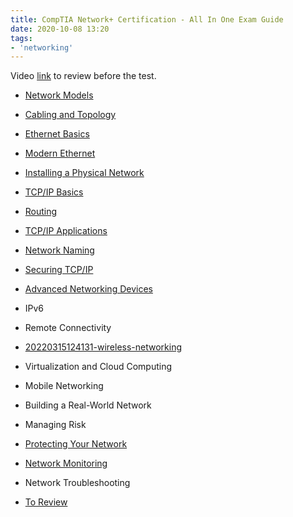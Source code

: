 ```yaml
---
title: CompTIA Network+ Certification - All In One Exam Guide
date: 2020-10-08 13:20
tags:
- 'networking'
---
```


Video [link](https://www.youtube.com/watch?v=vrh0epPAC5w) to review before the test.

* [Network Models](2020-10-08--13-29-41Z--network_models.md)
* [Cabling and Topology](2020-10-12--12-29-30Z--cabling_and_topology.md)
* [Ethernet Basics](2020-10-13--13-59-02Z--ethernet_basics.md)
* [Modern Ethernet](2020-10-17--15-08-01Z--modern_ethernet.md)
* [Installing a Physical Network](2020-10-18--14-29-00Z--installing_a_physical_network.md)
* [TCP/IP Basics](2020-10-20--13-19-53Z--tcp_ip_basics.md)
* [Routing](2020-11-05--13-08-48Z--routing.md)
* [TCP/IP Applications](2020-11-07--16-28-30Z--tcp_ip_applications.md)
* [Network Naming](2020-11-12--15-24-46Z--network_naming.md)
* [Securing TCP/IP](2021-02-03--06-31-12Z--securing-tcp_ip.md)
* [Advanced Networking Devices](2021-02-06--09-42-02Z--advanced_networking_devices.md)
* IPv6
* Remote Connectivity
* [20220315124131-wireless-networking](20220315124131-wireless-networking.md)
* Virtualization and Cloud Computing
* Mobile Networking
* Building a Real-World Network
* Managing Risk
* [Protecting Your Network](2021-07-18--10-01-30Z--protecting_your_network.md)
* [Network Monitoring](2021-07-22--09-51-08Z--network_monitoring.md)
* Network Troubleshooting

* [To Review](2021-05-11--11-21-15Z--to_review.md)
